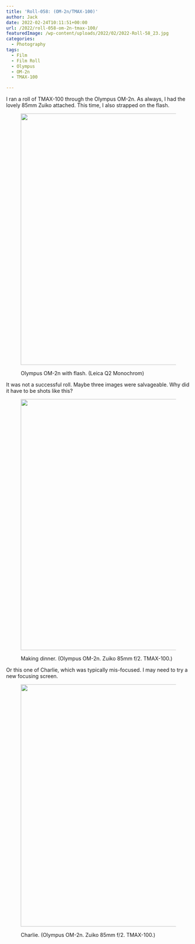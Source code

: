 ```yaml
---
title: 'Roll-058: (OM-2n/TMAX-100)'
author: Jack
date: 2022-02-24T10:11:51+00:00
url: /2022/roll-058-om-2n-tmax-100/
featuredImage: /wp-content/uploads/2022/02/2022-Roll-58_23.jpg
categories:
  - Photography
tags:
  - Film
  - Film Roll
  - Olympus
  - OM-2n
  - TMAX-100

---
```

I ran a roll of TMAX-100 through the Olympus OM-2n. As always, I had the lovely 85mm Zuiko attached. This time, I also strapped on the flash.<figure class="wp-block-image size-large">

[<img loading="lazy" width="1024" height="684" src="https://baty.net/wp-content/uploads/2022/02/20220222-Q1000334-1024x684.jpg" alt="" class="wp-image-3000" srcset="https://baty.net/wp-content/uploads/2022/02/20220222-Q1000334-1024x684.jpg 1024w, https://baty.net/wp-content/uploads/2022/02/20220222-Q1000334-300x200.jpg 300w, https://baty.net/wp-content/uploads/2022/02/20220222-Q1000334-768x513.jpg 768w, https://baty.net/wp-content/uploads/2022/02/20220222-Q1000334-1536x1025.jpg 1536w, https://baty.net/wp-content/uploads/2022/02/20220222-Q1000334-450x300.jpg 450w, https://baty.net/wp-content/uploads/2022/02/20220222-Q1000334-899x600.jpg 899w, https://baty.net/wp-content/uploads/2022/02/20220222-Q1000334.jpg 2048w" sizes="(max-width: 1024px) 100vw, 1024px" />][1]<figcaption>Olympus OM-2n with flash. (Leica Q2 Monochrom)</figcaption></figure> 



It was not a successful roll. Maybe three images were salvageable. Why did it have to be shots like this?<figure class="wp-block-image size-large">

[<img loading="lazy" width="1024" height="683" src="https://baty.net/wp-content/uploads/2022/02/2022-Roll-58_01-1024x683.jpg" alt="" class="wp-image-2999" srcset="https://baty.net/wp-content/uploads/2022/02/2022-Roll-58_01-1024x683.jpg 1024w, https://baty.net/wp-content/uploads/2022/02/2022-Roll-58_01-300x200.jpg 300w, https://baty.net/wp-content/uploads/2022/02/2022-Roll-58_01-768x512.jpg 768w, https://baty.net/wp-content/uploads/2022/02/2022-Roll-58_01-1536x1025.jpg 1536w, https://baty.net/wp-content/uploads/2022/02/2022-Roll-58_01-450x300.jpg 450w, https://baty.net/wp-content/uploads/2022/02/2022-Roll-58_01-900x600.jpg 900w, https://baty.net/wp-content/uploads/2022/02/2022-Roll-58_01.jpg 2048w" sizes="(max-width: 1024px) 100vw, 1024px" />][2]<figcaption>Making dinner. (Olympus OM-2n. Zuiko 85mm f/2. TMAX-100.)</figcaption></figure> 

Or this one of Charlie, which was typically mis-focused. I may need to try a new focusing screen.<figure class="wp-block-image size-large">

[<img loading="lazy" width="1024" height="659" src="https://baty.net/wp-content/uploads/2022/02/2022-Roll-58_28-1024x659.jpg" alt="" class="wp-image-3002" srcset="https://baty.net/wp-content/uploads/2022/02/2022-Roll-58_28-1024x659.jpg 1024w, https://baty.net/wp-content/uploads/2022/02/2022-Roll-58_28-300x193.jpg 300w, https://baty.net/wp-content/uploads/2022/02/2022-Roll-58_28-768x494.jpg 768w, https://baty.net/wp-content/uploads/2022/02/2022-Roll-58_28-1536x988.jpg 1536w, https://baty.net/wp-content/uploads/2022/02/2022-Roll-58_28-450x289.jpg 450w, https://baty.net/wp-content/uploads/2022/02/2022-Roll-58_28-933x600.jpg 933w, https://baty.net/wp-content/uploads/2022/02/2022-Roll-58_28.jpg 2048w" sizes="(max-width: 1024px) 100vw, 1024px" />][3]<figcaption>Charlie. (Olympus OM-2n. Zuiko 85mm f/2. TMAX-100.)</figcaption></figure>

 [1]: https://baty.net/2022/roll-058-om-2n-tmax-100/20220222-q1000334/
 [2]: https://baty.net/2022/roll-058-om-2n-tmax-100/2022-roll-58_01/
 [3]: https://baty.net/2022/roll-058-om-2n-tmax-100/charlie-2/